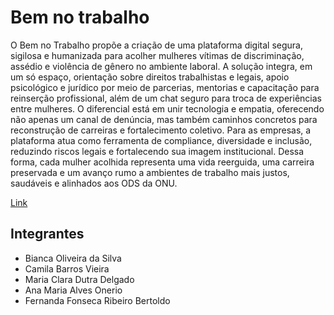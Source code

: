 # Bem no trabalho

 O Bem no Trabalho propõe a criação de uma plataforma digital segura, sigilosa e humanizada
para acolher mulheres vítimas de discriminação, assédio e violência de gênero no ambiente
laboral. A solução integra, em um só espaço, orientação sobre direitos trabalhistas e legais, apoio
psicológico e jurídico por meio de parcerias, mentorias e capacitação para reinserção profissional,
além de um chat seguro para troca de experiências entre mulheres. O diferencial está em
unir tecnologia e empatia, oferecendo não apenas um canal de denúncia, mas também caminhos
concretos para reconstrução de carreiras e fortalecimento coletivo. Para as empresas, a
plataforma atua como ferramenta de compliance, diversidade e inclusão, reduzindo riscos legais e
fortalecendo sua imagem institucional. Dessa forma, cada mulher acolhida representa uma vida
reerguida, uma carreira preservada e um avanço rumo a ambientes de trabalho mais justos,
saudáveis e alinhados aos ODS da ONU.


[Link](https://bemtrabalho-a34xxu.manus.space/)


## Integrantes

* Bianca Oliveira da Silva
* Camila Barros Vieira
* Maria Clara Dutra Delgado
* Ana Maria Alves Onerio
* Fernanda Fonseca Ribeiro Bertoldo

